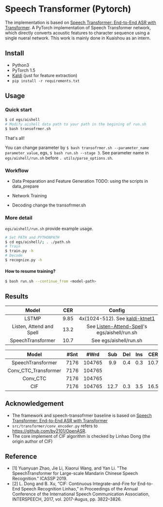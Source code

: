 # Speech Transformer (Pytorch)
The implementation is based on [Speech Transformer: End-to-End ASR with Transformer](https://github.com/kaituoxu/Speech-Transformer).
A PyTorch implementation of Speech Transformer network, which directly converts acoustic features to character sequence using a single nueral network.
This work is mainly done in Kuaishou as an intern.

## Install
- Python3
- PyTorch 1.5
- [Kaldi](https://github.com/kaldi-asr/kaldi) (just for feature extraction)
- `pip install -r requirements.txt`

## Usage
### Quick start
```bash
$ cd egs/aishell
# Modify aishell data path to your path in the begining of run.sh
$ bash transofrmer.sh
```
That's all!

You can change parameter by `$ bash transofrmer.sh --parameter_name parameter_value`, egs, `$ bash run.sh --stage 3`. See parameter name in `egs/aishell/run.sh` before `. utils/parse_options.sh`.

### Workflow
- Data Preparation and Feature Generation
    TODO: using the scripts in data_prepare
- Network Training

- Decoding
    change the transofrmer.sh
### More detail
`egs/aishell/run.sh` provide example usage.
```bash
# Set PATH and PYTHONPATH
$ cd egs/aishell/; . ./path.sh
# Train
$ train.py -h
# Decode
$ recognize.py -h
```

#### How to resume training?
```bash
$ bash run.sh --continue_from <model-path>
```

## Results
| Model | CER | Config |
| :---: | :-: | :----: |
| LSTMP | 9.85| 4x(1024-512). See [kaldi-ktnet1](https://github.com/kaituoxu/kaldi-ktnet1/blob/ktnet1/egs/aishell/s5/local/nnet1/run_4lstm.sh)|
| Listen, Attend and Spell | 13.2 | See [Listen-Attend-Spell](https://github.com/kaituoxu/Listen-Attend-Spell)'s egs/aishell/run.sh |
| SpeechTransformer | 10.7 | See egs/aishell/run.sh |

| Model | #Snt | #Wrd |   Sub  |  Del  | Ins  |  CER |
| :---: | :-: | :----: |:----: |:----: |:----: | :----: |
| SpeechTransformer |  7176 | 104765 | 9.9  |  0.4  |  0.3  | 10.7 |
| Conv_CTC_Transformer |  7176 | 104765 | |
| Conv_CTC |  7176 | 104765 | |
| CIF | 7176 | 104765 | 12.7 | 0.3 | 3.5 | 16.5 |

## Acknowledgement
- The framework and speech-transofrmer baseline is based on [Speech Transformer: End-to-End ASR with Transformer](https://github.com/kaituoxu/Speech-Transformer)
- `src/transformer/conv_encoder.py` refers to https://github.com/by2101/OpenASR.
- The core implement of CIF algorithm is checked by Linhao Dong (the origin author of CIF)


## Reference
- [1] Yuanyuan Zhao, Jie Li, Xiaorui Wang, and Yan Li. "The SpeechTransformer for Large-scale Mandarin Chinese Speech Recognition." ICASSP 2019.
- [2] L. Dong and B. Xu, “CIF: Continuous Integrate-and-Fire for End-to-End Speech Recognition Linhao,” in Proceedings of the Annual Conference of the International Speech Communication Association, INTERSPEECH, 2017, vol. 2017-Augus, pp. 3822–3826.
